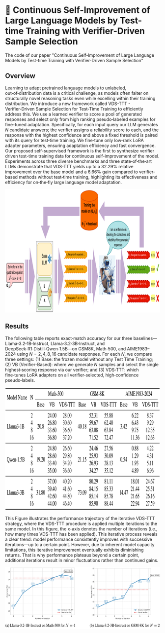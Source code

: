 # 🚀 Continuous Self-Improvement of Large Language Models by Test-time Training with Verifier-Driven Sample Selection

The code of our paper "Continuous Self-Improvement of Large Language Models by Test-time Training with Verifier-Driven Sample Selection"

## Overview
Learning to adapt pretrained language models to unlabeled, out‑of‑distribution data is a critical challenge, as models often falter on structurally novel reasoning tasks even while excelling within their training distribution. We introduce a new framework called VDS-TTT - Verifier‑Driven Sample Selection for Test‑Time Training to efficiently address this. We use a learned verifier to score a pool of generated responses and select only from high ranking pseudo‑labeled examples for fine-tuned adaptation. Specifically, for each input query our LLM generates $N$ candidate answers; the verifier assigns a reliability score to each, and the response with the highest confidence and above a fixed threshold is paired with its query for test‑time training. We fine‑tune only low‑rank LoRA adapter parameters, ensuring adaptation efficiency and fast convergence. Our proposed self-supervised framework is the first to synthesize verifier driven test-time training data for continuous self-improvement of the model. Experiments across three diverse benchmarks and three state‑of‑the‑art LLMs demonstrate that VDS‑TTT yields up to a 32.29% relative improvement over the base model and a 6.66% gain compared to verifier-based methods without test‑time training, highlighting its effectiveness and efficiency for on‑the‑fly large language model adaptation.

<img src="./Imgs/framework.png" alt="drawing" width="1000" height="400"/>

## Results
The following table reports exact‑match accuracy for our three baselines—Llama‑3.2‑1B‑Instruct, Llama‑3.2‑3B‑Instruct, and DeepSeek‑R1‑Distill‑Qwen‑1.5B—on GSM8K, Math‑500, and AIME1983–2024 using $N=2, 4, 8, 16$ candidate responses. For each $N$, we compare three settings: (1) Base: the frozen model without any Test Time Training; (2) VB (Verifier-Based): where we generate $N$ samples and select the single highest‑scoring response via our verifier; and (3) VDS‑TTT: which fine‑tunes LoRA adapters on all verifier‑selected, high‑confidence pseudo‑labels. 

<img src="./Imgs/table1.png" alt="drawing" width="600" height="400"/>

This Figure illustrates the performance trajectory of the iterative VDS-TTT strategy, where the VDS-TTT procedure is applied multiple iterations to the same model. In this figure, the x-axis denotes the number of iterations (i.e., how many times VDS-TTT has been applied). This iterative process reveals a clear trend: model performance consistently improves with successive iterations—up to a certain point. However, due to inherent model capacity limitations, this iterative improvement eventually exhibits diminishing returns. That is why performance plateaus beyond a certain point, additional iterations result in minor fluctuations rather than continued gains. 

<img src="./Imgs/TTT_TTC.png" alt="drawing" width="800" height="200"/>
